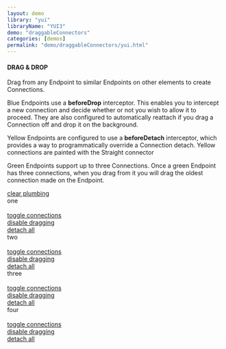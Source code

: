 ```yaml
---
layout: demo
library: "yui"
libraryName: "YUI3"
demo: "draggableConnectors"
categories: [demos]
permalink: "demo/draggableConnectors/yui.html"
---
```


<div class="explanation">         
	<h4>DRAG &amp; DROP</h4>                           
	<p>Drag from any Endpoint to similar Endpoints on other elements to create Connections.</p>
	<p>Blue Endpoints use a <strong>beforeDrop</strong> interceptor.  This enables
	you to intercept a new connection and decide whether or not you wish to allow it to proceed. They are also configured to automatically reattach if you drag a Connection off and drop it on the background.</p>
	<p>Yellow Endpoints are configured to use a <strong>beforeDetach</strong> interceptor, which provides a way to programmatically override a Connection detach. Yellow connections are painted with the Straight connector</p>            
	<p>Green Endpoints support up to three Connections. Once a green Endpoint has three connections, when you drag from it you will drag the oldest connection made on the Endpoint.</p>
	<div class="commands">
		<a id="clear" class="cmd" href="#">clear plumbing</a>
	</div>
</div>  
<div id="drag-drop-demo" class="demo drag-drop-demo">                                
	<div class="window" id="dragDropWindow1">one<br/><br/><a href="#" class="cmdLink hide" rel="dragDropWindow1">toggle connections</a><br/><a href="#" class="cmdLink drag" rel="dragDropWindow1">disable dragging</a><br/><a href="#" class="cmdLink detach" rel="dragDropWindow1">detach all</a></div>
	<div class="window" id="dragDropWindow2">two<br/><br/><a href="#" class="cmdLink hide" rel="dragDropWindow2">toggle connections</a><br/><a href="#" class="cmdLink drag" rel="dragDropWindow2">disable dragging</a><br/><a href="#" class="cmdLink detach" rel="dragDropWindow2">detach all</a></div>
	<div class="window" id="dragDropWindow3">three<br/><br/><a href="#" class="cmdLink hide" rel="dragDropWindow3">toggle connections</a><br/><a href="#" class="cmdLink drag" rel="dragDropWindow3">disable dragging</a><br/><a href="#" class="cmdLink detach" rel="dragDropWindow3">detach all</a></div>
	<div class="window" id="dragDropWindow4">four<br/><br/><a href="#" class="cmdLink hide" rel="dragDropWindow4">toggle connections</a><br/><a href="#" class="cmdLink drag" rel="dragDropWindow4">disable dragging</a><br/><a href="#" class="cmdLink detach" rel="dragDropWindow4">detach all</a></div>          
	<div id="list"></div>                
</div>